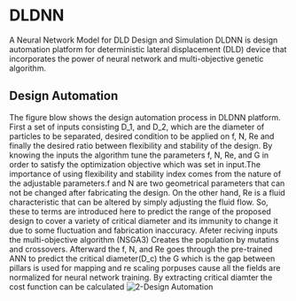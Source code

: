 # DLDNN
A Neural Network Model for DLD Design and Simulation
DLDNN is design automation platform for deterministic lateral displacement (DLD) device that incorporates the power of neural network and multi-objective genetic algorithm.
## Design Automation
The figure blow shows the design automation process in DLDNN platform. First a set of inputs consisting D_1, and D_2, which are the diameter of particles to be separated, desired condition to be applied on f, N, Re and finally the desired ratio between flexibility and stability of the design. By knowing the inputs the algorithm tune the parameters f, N, Re, and G in order to satisfy the optimization objective which was set in input.The importance of using flexibility and stability index comes from the nature of the adjustable parameters.f and N are two geometrical parameters that can not be changed after fabricating the design. On the other hand, Re is a fluid characteristic that can be altered by simply adjusting the fluid flow. So, these to terms are introduced here to predict the range of the proposed design to cover a variety of critical diameter and its immunity to change it due to some fluctuation and fabrication inaccuracy.
Afeter reciving inputs the multi-objective algorithm (NSGA3) Creates the population by mutatins and crossovers. Afterward the f, N, and Re goes through the pre-trained ANN to predict the critical diameter(D_c) the G which is the gap between pillars is used for mapping and re scaling porpuses cause all the fields are normalized for neural network training. By extracting critical diamter the cost function can be calculated
![2-Design Automation](https://user-images.githubusercontent.com/97515569/179344205-92cddf73-6da5-44d6-9d3e-daed59f4f94e.png)
